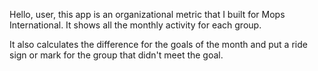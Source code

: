 Hello, user, this app is an organizational metric that I built for Mops International.
It shows all the monthly activity for each group.

It also calculates the difference for the goals of the month and put a ride sign or mark for the group that didn't meet the goal.